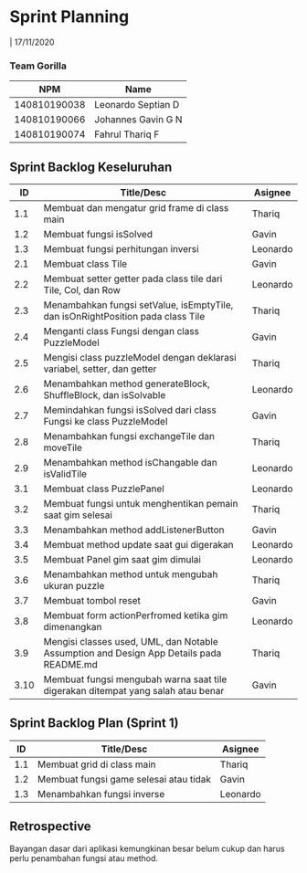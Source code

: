 # Sprint Planning 
| 17/11/2020

### Team Gorilla
| NPM           | Name        |
| ------------- |-------------|
| 140810190038  | Leonardo Septian D    |
| 140810190066  | Johannes Gavin G N    |
| 140810190074  | Fahrul Thariq F       |

## Sprint Backlog Keseluruhan 
| ID  | Title/Desc | Asignee | 
| --- | ---------- | ------- | 
| 1.1 | Membuat dan mengatur grid frame di class main | Thariq
| 1.2 | Membuat fungsi isSolved | Gavin
| 1.3 | Membuat fungsi perhitungan inversi | Leonardo 
| 2.1 | Membuat class Tile  | Gavin | 
| 2.2 | Membuat setter getter pada class tile dari Tile, Col, dan Row| Leonardo | 
| 2.3 | Menambahkan fungsi setValue, isEmptyTile, dan isOnRightPosition pada class Tile | Thariq | 
| 2.4 | Menganti class Fungsi dengan class PuzzleModel | Gavin | 
| 2.5 | Mengisi class puzzleModel dengan deklarasi variabel, setter, dan getter | Thariq | 
| 2.6 | Menambahkan method generateBlock, ShuffleBlock, dan isSolvable| Leonardo | 
| 2.7 | Memindahkan fungsi isSolved dari class Fungsi ke class PuzzleModel| Gavin | 
| 2.8 | Menambahkan fungsi exchangeTile dan moveTile | Thariq | 
| 2.9 | Menambahkan method isChangable dan isValidTile| Leonardo | 
| 3.1 | Membuat class PuzzlePanel | Leonardo | 
| 3.2 | Membuat fungsi untuk menghentikan pemain saat gim selesai | Thariq | 
| 3.3 | Menambahkan method addListenerButton | Gavin | 
| 3.4 | Membuat method update saat gui digerakan | Leonardo | 
| 3.5 | Membuat Panel gim saat gim dimulai | Leonardo| 
| 3.6 | Menambahkan method untuk mengubah ukuran puzzle | Thariq | 
| 3.7 | Membuat tombol reset | Gavin | 
| 3.8 | Membuat form actionPerfromed ketika gim dimenangkan| Leonardo | 
| 3.9 | Mengisi classes used, UML, dan Notable Assumption and Design App Details pada README.md| Thariq | 
| 3.10 | Membuat fungsi mengubah warna saat tile digerakan ditempat yang salah atau benar | Gavin | 

## Sprint Backlog Plan (Sprint 1)
| ID  | Title/Desc | Asignee | 
| --- | ---------- | ------- | 
| 1.1 | Membuat grid di class main | Thariq |
| 1.2 | Membuat fungsi game selesai atau tidak  | Gavin |
| 1.3 | Menambahkan fungsi inverse | Leonardo |

## Retrospective 

Bayangan dasar dari aplikasi kemungkinan besar belum cukup dan harus perlu penambahan fungsi atau method.